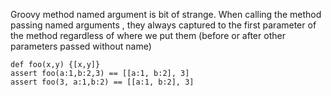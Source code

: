 Groovy method named argument is bit of strange. When calling the method passing named arguments , 
they always captured to the first parameter of the method regardless of where we put them (before or after other parameters passed without name)

    def foo(x,y) {[x,y]}
    assert foo(a:1,b:2,3) == [[a:1, b:2], 3]
    assert foo(3, a:1,b:2) == [[a:1, b:2], 3]
 
